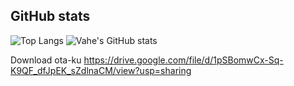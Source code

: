 
## GitHub stats
![Top Langs](https://github-readme-stats.vercel.app/api/top-langs/?username=w33bvGL&layout=compact&theme=dark&langs_count=20)
![Vahe's GitHub stats](https://github-readme-stats.vercel.app/api?username=w33bvGL&show_icons=true&theme=dark)


Download ota-ku https://drive.google.com/file/d/1pSBomwCx-Sq-K9QF_dfJpEK_sZdlnaCM/view?usp=sharing


